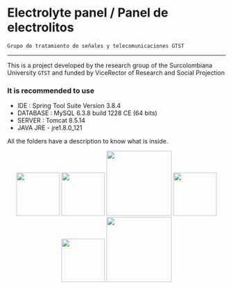 ﻿  Electrolyte panel / Panel de electrolitos
=========================================

	Grupo de tratamiento de señales y telecomunicaciones GTST  
--------------------------------------------------------
This is a project developed by the research group of the Surcolombiana University `GTST` and funded by ViceRector of Research and Social Projection
### It is recommended to use
  * IDE : Spring Tool Suite Version 3.8.4
  * DATABASE : MySQL 6.3.8 build 1228 CE (64 bits)
  * SERVER : Tomcat 8.5.14
  * JAVA JRE - jre1.8.0_121

All the folders have a description to know what is inside.



<p align="center">
 <img src="http://www.vozidea.com/wp-content/uploads/2016/06/Java-logo.png" width="100"  />
  <img src="https://upload.wikimedia.org/wikipedia/commons/7/7b/Tomcat-logo.svg" width="100"  />
  <img src="https://spring.io/img/spring-by-pivotal.png" width="150"/>
  <img src="https://www.mysql.com/common/logos/logo-mysql-170x115.png" width="100"  />
  <img src="https://cdn-images-1.medium.com/max/2000/1*l4xICbIIYlz1OTymWCoUTw.jpeg" width="100" /> 
  <img src="http://blog.calat.com/wp-content/uploads/2013/05/jquery_logo.png" width="150"  />
</p>


